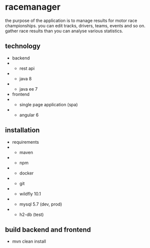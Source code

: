 # racemanager

the purpose of the application is to manage results for motor race championships.
you can edit tracks, drivers, teams, events and so on.
gather race results than you can analyse various statistics.

## technology

- backend
- - rest api
- - java 8
- - java ee 7
- frontend
- - single page application (spa)
- - angular 6

## installation

- requirements
- - maven
- - npm
- - docker
- - git
- - wildfly 10.1
- - mysql 5.7 (dev, prod)
- - h2-db (test)

## build backend and frontend

- mvn clean install
